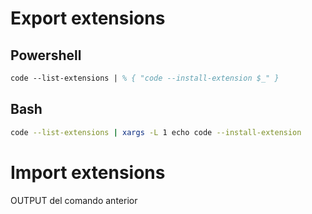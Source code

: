 # Export extensions

## Powershell

```ps
code --list-extensions | % { "code --install-extension $_" }
```

## Bash

```bash
code --list-extensions | xargs -L 1 echo code --install-extension
```

# Import extensions

OUTPUT del comando anterior